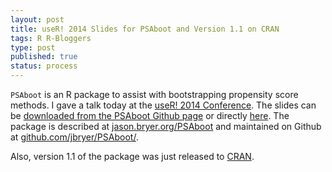 ```yaml
--- 
layout: post
title: useR! 2014 Slides for PSAboot and Version 1.1 on CRAN
tags: R R-Bloggers
type: post
published: true
status: process
---
```


`PSAboot` is an R package to assist with bootstrapping propensity score methods. I gave a talk today at the [useR! 2014 Conference](http://user2014.stat.ucla.edu). The slides can be [downloaded from the PSAboot Github page](https://github.com/jbryer/PSAboot) or directly [here](https://github.com/jbryer/PSAboot/blob/master/Slides/Slides.pdf?raw=true). The package is described at [jason.bryer.org/PSAboot](http://jason.bryer.org/PSAboot) and maintained on Github at [github.com/jbryer/PSAboot/](https://github.com/jbryer/PSAboot/).

Also, version 1.1 of the package was just released to [CRAN](http://cran.r-project.org/web/packages/PSAboot/).
